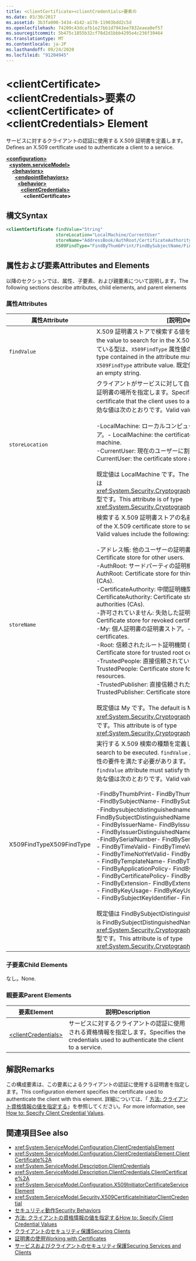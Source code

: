 ```yaml
---
title: <clientCertificate><clientCredentials>要素の
ms.date: 03/30/2017
ms.assetid: 3b3fa000-3434-4142-a178-11903bdd2c5d
ms.openlocfilehash: 74209c43dcafb1e27bb1d7943ee7832eaea0ef57
ms.sourcegitcommit: 5b475c1855b32cf78d2d1bbb4295e4c236f39464
ms.translationtype: MT
ms.contentlocale: ja-JP
ms.lasthandoff: 09/24/2020
ms.locfileid: "91204945"
---
```

# <a name="clientcertificate-of-clientcredentials-element"></a><span data-ttu-id="301bc-102">\<clientCertificate>\<clientCredentials>要素の</span><span class="sxs-lookup"><span data-stu-id="301bc-102">\<clientCertificate> of \<clientCredentials> Element</span></span>

<span data-ttu-id="301bc-103">サービスに対するクライアントの認証に使用する X.509 証明書を定義します。</span><span class="sxs-lookup"><span data-stu-id="301bc-103">Defines an X.509 certificate used to authenticate a client to a service.</span></span>  
  
[**\<configuration>**](../configuration-element.md)\
&nbsp;&nbsp;[**\<system.serviceModel>**](system-servicemodel.md)\
&nbsp;&nbsp;&nbsp;&nbsp;[**\<behaviors>**](behaviors.md)\
&nbsp;&nbsp;&nbsp;&nbsp;&nbsp;&nbsp;[**\<endpointBehaviors>**](endpointbehaviors.md)\
&nbsp;&nbsp;&nbsp;&nbsp;&nbsp;&nbsp;&nbsp;&nbsp;[**\<behavior>**](behavior-of-endpointbehaviors.md)\
&nbsp;&nbsp;&nbsp;&nbsp;&nbsp;&nbsp;&nbsp;&nbsp;&nbsp;&nbsp;[**\<clientCredentials>**](clientcredentials.md)\
&nbsp;&nbsp;&nbsp;&nbsp;&nbsp;&nbsp;&nbsp;&nbsp;&nbsp;&nbsp;&nbsp;&nbsp;**\<clientCertificate>**  
  
## <a name="syntax"></a><span data-ttu-id="301bc-104">構文</span><span class="sxs-lookup"><span data-stu-id="301bc-104">Syntax</span></span>  
  
```xml  
<clientCertificate findValue="String"
                   storeLocation="LocalMachine/CurrentUser"
                   storeName="AddressBook/AuthRoot/CertificateAuthority/Disallowed/My/Root/TrustedPeople/TrustedPublisher"
                   X509FindType="FindByThumbPrint/FindBySubjectName/FindBySubjectDistinguishedName/FindByIssuerName/FindByIssuerDistinguishedName/FindBySerialNumber/FindByTimeValid/FindByTimeNotYetValid/FindByTemplateName/FindByApplicationPolicy/FindByCertificatePolicy/FindByExtension/FindByKeyUsage/FindBySubjectKeyIdentifier" />
```  
  
## <a name="attributes-and-elements"></a><span data-ttu-id="301bc-105">属性および要素</span><span class="sxs-lookup"><span data-stu-id="301bc-105">Attributes and Elements</span></span>  

 <span data-ttu-id="301bc-106">以降のセクションでは、属性、子要素、および親要素について説明します。</span><span class="sxs-lookup"><span data-stu-id="301bc-106">The following sections describe attributes, child elements, and parent elements</span></span>  
  
### <a name="attributes"></a><span data-ttu-id="301bc-107">属性</span><span class="sxs-lookup"><span data-stu-id="301bc-107">Attributes</span></span>  
  
|<span data-ttu-id="301bc-108">属性</span><span class="sxs-lookup"><span data-stu-id="301bc-108">Attribute</span></span>|<span data-ttu-id="301bc-109">[説明]</span><span class="sxs-lookup"><span data-stu-id="301bc-109">Description</span></span>|  
|---------------|-----------------|  
|`findValue`|<span data-ttu-id="301bc-110">X.509 証明書ストアで検索する値を含む文字列。</span><span class="sxs-lookup"><span data-stu-id="301bc-110">A string that contains the value to search for in the X.509 certificate store.</span></span> <span data-ttu-id="301bc-111">属性に格納されている型は、`X509FindType` 属性値の要件を満たす必要があります。</span><span class="sxs-lookup"><span data-stu-id="301bc-111">The type contained in the attribute must satisfy the requirements of the `X509FindType` attribute value.</span></span> <span data-ttu-id="301bc-112">既定値は空の文字列です。</span><span class="sxs-lookup"><span data-stu-id="301bc-112">The default is an empty string.</span></span>|  
|`storeLocation`|<span data-ttu-id="301bc-113">クライアントがサービスに対して自身を認証するために使用する X.509 証明書の場所を指定します。</span><span class="sxs-lookup"><span data-stu-id="301bc-113">Specifies the location of the X.509 certificate that the client uses to authenticate itself to the service.</span></span> <span data-ttu-id="301bc-114">有効な値は次のとおりです。</span><span class="sxs-lookup"><span data-stu-id="301bc-114">Valid values include the following:</span></span><br /><br /> <span data-ttu-id="301bc-115">-LocalMachine: ローカルコンピューターに割り当てられた証明書ストア。</span><span class="sxs-lookup"><span data-stu-id="301bc-115">-   LocalMachine: the certificate store assigned to the local machine.</span></span><br /><span data-ttu-id="301bc-116">-CurrentUser: 現在のユーザーに割り当てられている証明書ストア。</span><span class="sxs-lookup"><span data-stu-id="301bc-116">-   CurrentUser: the certificate store assigned to the current user.</span></span><br /><br /> <span data-ttu-id="301bc-117">既定値は LocalMachine です。</span><span class="sxs-lookup"><span data-stu-id="301bc-117">The default is LocalMachine.</span></span> <span data-ttu-id="301bc-118">この属性は <xref:System.Security.Cryptography.X509Certificates.StoreLocation> 型です。</span><span class="sxs-lookup"><span data-stu-id="301bc-118">This attribute is of type <xref:System.Security.Cryptography.X509Certificates.StoreLocation>.</span></span>|  
|`storeName`|<span data-ttu-id="301bc-119">検索する X.509 証明書ストアの名前を指定します。</span><span class="sxs-lookup"><span data-stu-id="301bc-119">Specifies the name of the X.509 certificate store to search.</span></span> <span data-ttu-id="301bc-120">有効な値は次のとおりです。</span><span class="sxs-lookup"><span data-stu-id="301bc-120">Valid values include the following:</span></span><br /><br /> <span data-ttu-id="301bc-121">-アドレス帳: 他のユーザーの証明書ストア。</span><span class="sxs-lookup"><span data-stu-id="301bc-121">-   AddressBook: Certificate store for other users.</span></span><br /><span data-ttu-id="301bc-122">-AuthRoot: サードパーティの証明機関 (Ca) の証明書ストア。</span><span class="sxs-lookup"><span data-stu-id="301bc-122">-   AuthRoot: Certificate store for third-party certificate authorities (CAs).</span></span><br /><span data-ttu-id="301bc-123">-CertificateAuthority: 中間証明機関 (Ca) の証明書ストア。</span><span class="sxs-lookup"><span data-stu-id="301bc-123">-   CertificateAuthority: Certificate store for intermediate certificate authorities (CAs).</span></span><br /><span data-ttu-id="301bc-124">-許可されていません: 失効した証明書の証明書ストア。</span><span class="sxs-lookup"><span data-stu-id="301bc-124">-   Disallowed: Certificate store for revoked certificates.</span></span><br /><span data-ttu-id="301bc-125">-My: 個人証明書の証明書ストア。</span><span class="sxs-lookup"><span data-stu-id="301bc-125">-   My: Certificate store for personal certificates.</span></span><br /><span data-ttu-id="301bc-126">-Root: 信頼されたルート証明機関 (Ca) の証明書ストア。</span><span class="sxs-lookup"><span data-stu-id="301bc-126">-   Root: Certificate store for trusted root certificate authorities (CAs).</span></span><br /><span data-ttu-id="301bc-127">-TrustedPeople: 直接信頼されている人間とリソースの証明書ストア。</span><span class="sxs-lookup"><span data-stu-id="301bc-127">-   TrustedPeople: Certificate store for directly trusted people and resources.</span></span><br /><span data-ttu-id="301bc-128">-TrustedPublisher: 直接信頼された発行元の証明書ストア。</span><span class="sxs-lookup"><span data-stu-id="301bc-128">-   TrustedPublisher: Certificate store for directly trusted publishers.</span></span><br /><br /> <span data-ttu-id="301bc-129">既定値は My です。</span><span class="sxs-lookup"><span data-stu-id="301bc-129">The default is My.</span></span> <span data-ttu-id="301bc-130">この属性は <xref:System.Security.Cryptography.X509Certificates.StoreName> 型です。</span><span class="sxs-lookup"><span data-stu-id="301bc-130">This attribute is of type <xref:System.Security.Cryptography.X509Certificates.StoreName>.</span></span>|  
|<span data-ttu-id="301bc-131">X509FindType</span><span class="sxs-lookup"><span data-stu-id="301bc-131">X509FindType</span></span>|<span data-ttu-id="301bc-132">実行する X.509 検索の種類を定義します。</span><span class="sxs-lookup"><span data-stu-id="301bc-132">Defines the type of X.509 search to be executed.</span></span> <span data-ttu-id="301bc-133">`findValue` 属性に格納されている型は、この属性の要件を満たす必要があります。</span><span class="sxs-lookup"><span data-stu-id="301bc-133">The type contained in the `findValue` attribute must satisfy the requirements of this attribute.</span></span> <span data-ttu-id="301bc-134">有効な値は次のとおりです。</span><span class="sxs-lookup"><span data-stu-id="301bc-134">Valid values include the following:</span></span><br /><br /> <span data-ttu-id="301bc-135">-FindByThumbPrint</span><span class="sxs-lookup"><span data-stu-id="301bc-135">-   FindByThumbPrint</span></span><br /><span data-ttu-id="301bc-136">-FindBySubjectName</span><span class="sxs-lookup"><span data-stu-id="301bc-136">-   FindBySubjectName</span></span><br /><span data-ttu-id="301bc-137">-Findbysubjectdistinguishedname です</span><span class="sxs-lookup"><span data-stu-id="301bc-137">-   FindBySubjectDistinguishedName</span></span><br /><span data-ttu-id="301bc-138">- FindByIssuerName</span><span class="sxs-lookup"><span data-stu-id="301bc-138">-   FindByIssuerName</span></span><br /><span data-ttu-id="301bc-139">- FindByIssuerDistinguishedName</span><span class="sxs-lookup"><span data-stu-id="301bc-139">-   FindByIssuerDistinguishedName</span></span><br /><span data-ttu-id="301bc-140">-FindBySerialNumber</span><span class="sxs-lookup"><span data-stu-id="301bc-140">-   FindBySerialNumber</span></span><br /><span data-ttu-id="301bc-141">- FindByTimeValid</span><span class="sxs-lookup"><span data-stu-id="301bc-141">-   FindByTimeValid</span></span><br /><span data-ttu-id="301bc-142">- FindByTimeNotYetValid</span><span class="sxs-lookup"><span data-stu-id="301bc-142">-   FindByTimeNotYetValid</span></span><br /><span data-ttu-id="301bc-143">- FindByTemplateName</span><span class="sxs-lookup"><span data-stu-id="301bc-143">-   FindByTemplateName</span></span><br /><span data-ttu-id="301bc-144">- FindByApplicationPolicy</span><span class="sxs-lookup"><span data-stu-id="301bc-144">-   FindByApplicationPolicy</span></span><br /><span data-ttu-id="301bc-145">- FindByCertificatePolicy</span><span class="sxs-lookup"><span data-stu-id="301bc-145">-   FindByCertificatePolicy</span></span><br /><span data-ttu-id="301bc-146">- FindByExtension</span><span class="sxs-lookup"><span data-stu-id="301bc-146">-   FindByExtension</span></span><br /><span data-ttu-id="301bc-147">- FindByKeyUsage</span><span class="sxs-lookup"><span data-stu-id="301bc-147">-   FindByKeyUsage</span></span><br /><span data-ttu-id="301bc-148">- FindBySubjectKeyIdentifier</span><span class="sxs-lookup"><span data-stu-id="301bc-148">-   FindBySubjectKeyIdentifier</span></span><br /><br /> <span data-ttu-id="301bc-149">既定値は FindBySubjectDistinguishedName です。</span><span class="sxs-lookup"><span data-stu-id="301bc-149">The default value is FindBySubjectDistinguishedName.</span></span> <span data-ttu-id="301bc-150">この属性は <xref:System.Security.Cryptography.X509Certificates.X509FindType> 型です。</span><span class="sxs-lookup"><span data-stu-id="301bc-150">This attribute is of type <xref:System.Security.Cryptography.X509Certificates.X509FindType>.</span></span>|  
  
### <a name="child-elements"></a><span data-ttu-id="301bc-151">子要素</span><span class="sxs-lookup"><span data-stu-id="301bc-151">Child Elements</span></span>  

 <span data-ttu-id="301bc-152">なし。</span><span class="sxs-lookup"><span data-stu-id="301bc-152">None.</span></span>  
  
### <a name="parent-elements"></a><span data-ttu-id="301bc-153">親要素</span><span class="sxs-lookup"><span data-stu-id="301bc-153">Parent Elements</span></span>  
  
|<span data-ttu-id="301bc-154">要素</span><span class="sxs-lookup"><span data-stu-id="301bc-154">Element</span></span>|<span data-ttu-id="301bc-155">説明</span><span class="sxs-lookup"><span data-stu-id="301bc-155">Description</span></span>|  
|-------------|-----------------|  
|[\<clientCredentials>](clientcredentials.md)|<span data-ttu-id="301bc-156">サービスに対するクライアントの認証に使用される資格情報を指定します。</span><span class="sxs-lookup"><span data-stu-id="301bc-156">Specifies the credentials used to authenticate the client to a service.</span></span>|  
  
## <a name="remarks"></a><span data-ttu-id="301bc-157">解説</span><span class="sxs-lookup"><span data-stu-id="301bc-157">Remarks</span></span>  

 <span data-ttu-id="301bc-158">この構成要素は、この要素によるクライアントの認証に使用する証明書を指定します。</span><span class="sxs-lookup"><span data-stu-id="301bc-158">This configuration element specifies the certificate used to authenticate the client with this element.</span></span> <span data-ttu-id="301bc-159">詳細については、「 [方法: クライアント資格情報の値を指定する](../../../wcf/how-to-specify-client-credential-values.md)」を参照してください。</span><span class="sxs-lookup"><span data-stu-id="301bc-159">For more information, see [How to: Specify Client Credential Values](../../../wcf/how-to-specify-client-credential-values.md).</span></span>  
  
## <a name="see-also"></a><span data-ttu-id="301bc-160">関連項目</span><span class="sxs-lookup"><span data-stu-id="301bc-160">See also</span></span>

- <xref:System.ServiceModel.Configuration.ClientCredentialsElement>
- <xref:System.ServiceModel.Configuration.ClientCredentialsElement.ClientCertificate%2A>
- <xref:System.ServiceModel.Description.ClientCredentials>
- <xref:System.ServiceModel.Description.ClientCredentials.ClientCertificate%2A>
- <xref:System.ServiceModel.Configuration.X509InitiatorCertificateServiceElement>
- <xref:System.ServiceModel.Security.X509CertificateInitiatorClientCredential>
- [<span data-ttu-id="301bc-161">セキュリティ動作</span><span class="sxs-lookup"><span data-stu-id="301bc-161">Security Behaviors</span></span>](../../../wcf/feature-details/security-behaviors-in-wcf.md)
- [<span data-ttu-id="301bc-162">方法: クライアントの資格情報の値を指定する</span><span class="sxs-lookup"><span data-stu-id="301bc-162">How to: Specify Client Credential Values</span></span>](../../../wcf/how-to-specify-client-credential-values.md)
- [<span data-ttu-id="301bc-163">クライアントのセキュリティ保護</span><span class="sxs-lookup"><span data-stu-id="301bc-163">Securing Clients</span></span>](../../../wcf/securing-clients.md)
- [<span data-ttu-id="301bc-164">証明書の使用</span><span class="sxs-lookup"><span data-stu-id="301bc-164">Working with Certificates</span></span>](../../../wcf/feature-details/working-with-certificates.md)
- [<span data-ttu-id="301bc-165">サービスおよびクライアントのセキュリティ保護</span><span class="sxs-lookup"><span data-stu-id="301bc-165">Securing Services and Clients</span></span>](../../../wcf/feature-details/securing-services-and-clients.md)
